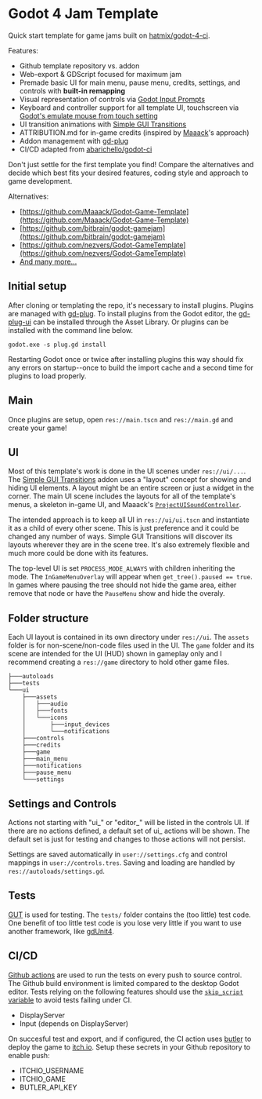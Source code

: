 # Godot 4 Jam Template

Quick start template for game jams built on [hatmix/godot-4-ci](https://github.com/hatmix/godot-4-ci).

Features:
* Github template repository vs. addon
* Web-export & GDScript focused for maximum jam
* Premade basic UI for main menu, pause menu, credits, settings, and controls with **built-in remapping**
* Visual representation of controls via [Godot Input Prompts](https://github.com/Pennycook/godot-input-prompts)
* Keyboard and controller support for all template UI, touchscreen via [Godot's emulate mouse from touch setting](https://docs.godotengine.org/en/stable/classes/class_projectsettings.html#class-projectsettings-property-input-devices-pointing-emulate-mouse-from-touch)
* UI transition animations with [Simple GUI Transitions](https://github.com/murikistudio/simple-gui-transitions)
* ATTRIBUTION.md for in-game credits (inspired by [Maaack](https://github.com/Maaack/Godot-Game-Template/blob/main/ATTRIBUTION.md)'s approach)
* Addon management with [gd-plug](https://github.com/imjp94/gd-plug)
* CI/CD adapted from [abarichello/godot-ci](https://github.com/abarichello/godot-ci)


Don't just settle for the first template you find! Compare the alternatives and decide which best fits your desired features, coding style and approach to game development.

Alternatives:
* [https://github.com/Maaack/Godot-Game-Template](https://github.com/Maaack/Godot-Game-Template)
* [https://github.com/bitbrain/godot-gamejam](https://github.com/bitbrain/godot-gamejam)
* [https://github.com/nezvers/Godot-GameTemplate](https://github.com/nezvers/Godot-GameTemplate)
* [And many more...](https://godotengine.org/asset-library/asset?filter=template&category=&godot_version=&cost=&sort=updated)

## Initial setup

After cloning or templating the repo, it's necessary to install plugins. Plugins are managed with [gd-plug](https://github.com/imjp94/gd-plug). To install plugins from the Godot editor, the [gd-plug-ui](https://github.com/imjp94/gd-plug-ui) can be installed through the Asset Library. Or plugins can be installed with the command line below.
```
godot.exe -s plug.gd install
```
Restarting Godot once or twice after installing plugins this way should fix any errors on startup--once to build the import cache and a second time for plugins to load properly.

## Main

Once plugins are setup, open `res://main.tscn` and `res://main.gd` and create your game!

## UI

Most of this template's work is done in the UI scenes under `res://ui/...`. The [Simple GUI Transitions](https://github.com/murikistudio/simple-gui-transitions) addon uses a "layout" concept for showing and hiding UI elements. A layout might be an entire screen or just a widget in the corner. The main UI scene includes the layouts for all of the template's menus, a skeleton in-game UI, and Maaack's [`ProjectUISoundController`](https://github.com/Maaack/Godot-UI-Sound-Controller).

The intended approach is to keep all UI in `res://ui/ui.tscn` and instantiate it as a child of every other scene. This is just preference and it could be changed any number of ways. Simple GUI Transitions will discover its layouts wherever they are in the scene tree. It's also extremely flexible and much more could be done with its features.

The top-level UI is set `PROCESS_MODE_ALWAYS` with children inheriting the mode. The `InGameMenuOverlay` will appear when `get_tree().paused == true`. In games where pausing the tree should not hide the game area, either remove that node or have the `PauseMenu` show and hide the overaly.

## Folder structure

Each UI layout is contained in its own directory under `res://ui`. The `assets` folder is for non-scene/non-code files used in the UI. The `game` folder and its scene are intended for the UI (HUD) shown in gameplay only and I recommend creating a `res://game` directory to hold other game files. 
```
├───autoloads
├───tests
└───ui
    ├───assets
    │   ├───audio
    │   ├───fonts
    │   └───icons
    │       ├───input_devices
    │       └───notifications
    ├───controls
    ├───credits
    ├───game
    ├───main_menu
    ├───notifications
    ├───pause_menu
    └───settings
```

## Settings and Controls

Actions not starting with "ui_" or "editor_" will be listed in the controls UI. If there are no actions defined, a default set of ui_ actions will be shown. The default set is just for testing and changes to those actions will not persist.

Settings are saved automatically in `user://settings.cfg` and control mappings in `user://controls.tres`. Saving and loading are handled by `res://autoloads/settings.gd`.

## Tests

[GUT](https://github.com/bitwes/Gut) is used for testing. The `tests/` folder contains the (too little) test code.  One benefit of too little test code is you lose very little if you want to use another framework, like [gdUnit4](https://github.com/MikeSchulze/gdUnit4).

## CI/CD

[Github actions](https://docs.github.com/actions) are used to run the tests on every push to source control. The Github build environment is limited compared to the desktop Godot editor. Tests relying on the following features should use the [`skip_script` variable](https://gut.readthedocs.io/en/latest/New-For-Godot-4.html#what-s-new-changed-in-gut-9-0-0-for-godot-4-0) to avoid tests failing under CI.
* DisplayServer
* Input (depends on DisplayServer)

On succesful test and export, and if configured, the CI action uses [butler](https://itch.io/docs/butler/) to deploy the game to [itch.io](https://itch.io).  Setup these secrets in your Github repository to enable push:
* ITCHIO_USERNAME
* ITCHIO_GAME
* BUTLER_API_KEY
